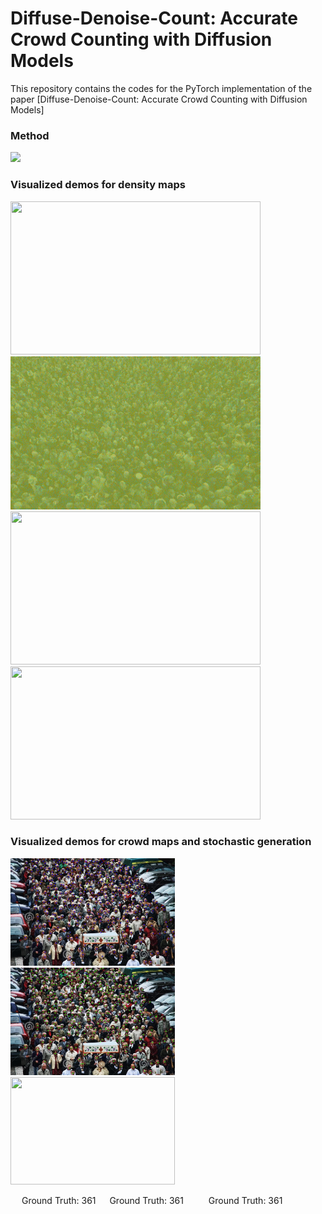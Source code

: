 # Diffuse-Denoise-Count: Accurate Crowd Counting with Diffusion Models
This repository contains the codes for the PyTorch implementation of the paper [Diffuse-Denoise-Count: Accurate Crowd Counting with Diffusion Models]

### Method
<img src="figs/flow chart.jpg" width="1000"/> 

### Visualized demos for density maps
<p float="left">
  <img src="figs/jhu 01.gif" width="400" height="245"/>
  <img src="figs/jhu 02.gif" width="400" height="245"/>
  <img src="figs/shha.gif" width="400" height="245"/>
  <img src="figs/ucf qnrf.gif" width="400" height="245"/>
</p>

### Visualized demos for crowd maps and stochastic generation
<p float="left">
  <img src="figs/gt 361.jpg" width="263" height="172"/>
  <img src="figs/trial1 349.jpg" width="263" height="172"/>
  <img src="figs/trial2 351" width="263" height="172"/>
</p>
&emsp; Ground Truth: 361 &emsp; Ground Truth: 361 &emsp; &emsp; Ground Truth: 361 &emsp;

